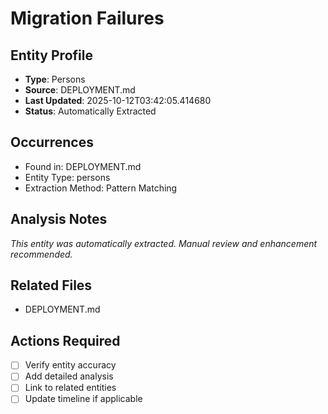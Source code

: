 # Migration Failures

## Entity Profile
- **Type**: Persons
- **Source**: DEPLOYMENT.md
- **Last Updated**: 2025-10-12T03:42:05.414680
- **Status**: Automatically Extracted

## Occurrences
- Found in: DEPLOYMENT.md
- Entity Type: persons
- Extraction Method: Pattern Matching

## Analysis Notes
*This entity was automatically extracted. Manual review and enhancement recommended.*

## Related Files
- DEPLOYMENT.md

## Actions Required
- [ ] Verify entity accuracy
- [ ] Add detailed analysis
- [ ] Link to related entities
- [ ] Update timeline if applicable
